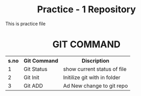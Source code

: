 <h1 align=center>
Practice - 1 Repository   
</h1>
<p>
  This is practice file
</p>
<table align=cenTer>
  <h1 align=center>GIT COMMAND</h1>
  <tr>
    <th>s.no</th>
    <th>Git Command</th>
    <th>Discription</th>
</tr>
<tr>
<td>1</td>
  <td>Git Status</td>
  <td>show current status of file</td>
</tr>
  <tr>
<td>2</td>
  <td>Git Init</td>
  <td>Initilize git with in folder </td>
    
  </tr>
  <tr>
    <td>3</td>
  <td>Git ADD</td>
  <td>Ad New change to git repo</td>

  </tr>
</table>
